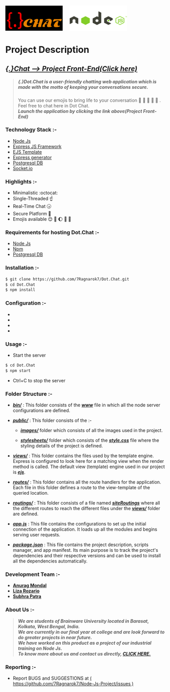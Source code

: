 [![DotChat-ico](https://raw.githubusercontent.com/7Ragnarok7/Dot.Chat/master/public/images/logo.png?raw=true)][page] &emsp; [![Node-ico](https://raw.githubusercontent.com/7Ragnarok7/Dot.Chat/master/public/images/node.png?raw=true)][node] 

# Project Description

## [*{.}Chat --> Project Front-End(Click here)*][page]

>##### {.}Dot.Chat is a ***user-friendly*** chatting web application which is made with the motto of keeping your conversations secure.
>You can use our emojis to bring life to your conversation :nail_care: :eyes: :ocean: :dog: :sparkler: .  
>Feel free to chat here in Dot Chat.  
>***Launch the application by clicking the link above(Project Front-End)***

### Technology Stack :-
- [Node Js][node]
- [Express JS Framework][ex]
- [EJS Template][ejs]
- [Express generator][exg]
- [Postgresql DB][db]
- [Socket.io][sock]

### Highlights :-
- Minimalistic :octocat:
- Single-Threaded :point_up:
- Real-Time Chat :clock430:
- Secure Platform :closed_lock_with_key:
- Emojis available :blush: :sunflower: :moon: :wine_glass: :rocket:

### Requirements for hosting Dot.Chat :-  
- [Node Js][node]
- [Npm][npm]
- [Postgresql DB][db]

### Installation :-
```sh
$ git clone https://github.com/7Ragnarok7/Dot.Chat.git
$ cd Dot.Chat
$ npm install
```

### Configuration :-
- 
- 
- 
-

### Usage :-
- Start the server
```sh
$ cd Dot.Chat
$ npm start
```
- Ctrl+C to stop the server

### Folder Structure :-
- [***bin/***](bin/) : This folder consists of the [***www***](bin/www) file in which all the node server configurations are defined.

- [***public/***](public/) : This folder consists of the :-  

  - [***images/***](public/images/) folder which consists of all the images used in the project.  
  
  - [***stylesheets/***](public/stylesheets/) folder which consists of the [***style.css***](stylesheets/style.css) file where the styling details of the project is defined.
 
 - [***views/***](views/) : This folder contains the files used by the template engine. Express is configured to look here for a matching view when the render method is called. The default view (template) engine used in our project is [***ejs***][ejs].
 
- [***routes/***](routes/) : This folder contains all the route handlers for the application. Each file in this folder defines a route to the view-template of the queried location.

- [***routings/***](routings/) : This folder consists of a file named [***siteRoutings***](routings/siteRoutings.js) where all the different routes to reach the different files under the [***views/***](views/) folder are defined. 

- [***app.js***](app.js) : This file contains the configurations to set up the initial connection of the application. It loads up all the modules and begins serving user requests.

- [***package.json***](package.json) : This file contains the project description, scripts manager, and app manifest. Its main purpose is to track the project's dependencies and their respective versions and can be used to install all the dependencies automatically. 

### Development Team :-
- [**Anurag Mondal**][anurag]
- [**Liza Rozario**][liza]
- [**Subhra Patra**][subhra]

### About Us :-
>***We are students of Brainware University located in Barasat, Kolkata, West Bengal, India.   
>We are currently in our final year at college and are look forward to do greater projects in near future.  
>We have worked on this product as a project of our industrial training on Node Js.  
>To know more about us and contact us directly, [**CLICK HERE.**](public/contact.html)***

### Reporting :-
 - Report BUGS and SUGGESTIONS at [( https://github.com/7Ragnarok7/Node-Js-Project/issues )](https://github.com/7Ragnarok7/Node-Js-Project/issues)
 
 
 [//]: # "References below :-"

[node]:<https://nodejs.org/en/>
[ex]:<https://expressjs.com/>
[db]:<https://www.postgresql.org/>
[page]:<public/index.html>
[anurag]:<https://github.com/7Ragnarok7>
[liza]:<https://github.com/BlazinGirl>
[subhra]:<https://github.com/subhrapatra>
[sock]:<https://socket.io/>
[npm]:<https://www.npmjs.com/>
[ejs]:<https://ejs.co/>
[exg]:<https://www.npmjs.com/package/express-generator>
